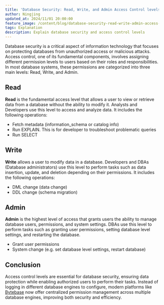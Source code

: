 ```yaml
---
title: 'Database Security: Read, Write, and Admin Access Control levels'
author: Ningjing
updated_at: 2024/11/01 20:00:00
feature_image: /content/blog/database-security-read-write-admin-access-control-level/db-security-cover.webp
tags: Explanation
description: Explain database security and access control levels
---
```


Database security is a critical aspect of information technology that focuses on protecting databases from unauthorized access or malicious attacks. Access control, one of its fundamental components, involves assigning different permission levels to users based on their roles and responsibilities. In most database systems, these permissions are categorized into three main levels: Read, Write, and Admin.

## Read

**Read** is the fundamental access level that allows a user to view or retrieve data from a database without the ability to modify it. Analysts and Developers use this level to access and analyze data. It includes the following operations:

- Fetch metadata (information_schema or catalog info)
- Run EXPLAIN. This is for developer to troubleshoot problematic queries
- Run SELECT

## Write

**Write** allows a user to modify data in a database. Developers and DBAs (Database administrators) use this level to perform tasks such as data insertion, update, and deletion depending on their permissions. It includes the following operations:

- DML change (data change)
- DDL change (schema migration)

## Admin

**Admin** is the highest level of access that grants users the ability to manage database users, permissions, and system settings. DBAs use this level to perform tasks such as granting user permissions, setting database level settings, and restarting the database.

- Grant user permissions
- System change (e.g. set database level settings, restart database)

## Conclusion

Access control levels are essential for database security, ensuring data protection while enabling authorized users to perform their tasks. Instead of logging in different database engines to configure, modern platforms like [Bytebase](https://www.bytebase.com/) now offer centralized permission management across multiple database engines, improving both security and efficiency.